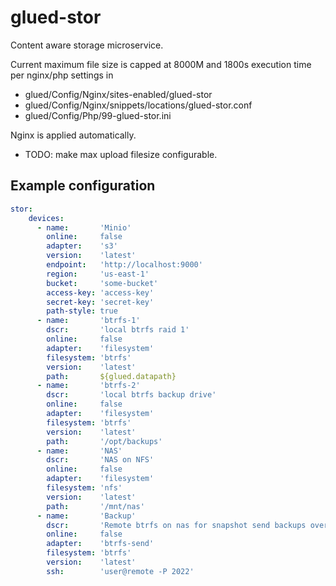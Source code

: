 # glued-stor
Content aware storage microservice.

Current maximum file size is capped at 8000M and 1800s execution time per nginx/php settings in
- glued/Config/Nginx/sites-enabled/glued-stor
- glued/Config/Nginx/snippets/locations/glued-stor.conf
- glued/Config/Php/99-glued-stor.ini

Nginx is applied automatically.
- TODO: make max upload filesize configurable.

## Example configuration

```yaml
stor:
    devices:
      - name:       'Minio'
        online:     false
        adapter:    's3'
        version:    'latest'
        endpoint:   'http://localhost:9000'
        region:     'us-east-1'
        bucket:     'some-bucket'
        access-key: 'access-key'
        secret-key: 'secret-key'
        path-style: true
      - name:       'btrfs-1'
        dscr:       'local btrfs raid 1'
        online:     false
        adapter:    'filesystem'
        filesystem: 'btrfs'
        version:    'latest'
        path:       ${glued.datapath}
      - name:       'btrfs-2'
        dscr:       'local btrfs backup drive'
        online:     false
        adapter:    'filesystem'
        filesystem: 'btrfs'
        version:    'latest'
        path:       '/opt/backups'
      - name:       'NAS'
        dscr:       'NAS on NFS'
        online:     false
        adapter:    'filesystem'
        filesystem: 'nfs'
        version:    'latest'
        path:       '/mnt/nas'
      - name:       'Backup'
        dscr:       'Remote btrfs on nas for snapshot send backups over ssh'
        online:     false
        adapter:    'btrfs-send'
        filesystem: 'btrfs'
        version:    'latest'
        ssh:        'user@remote -P 2022'
```